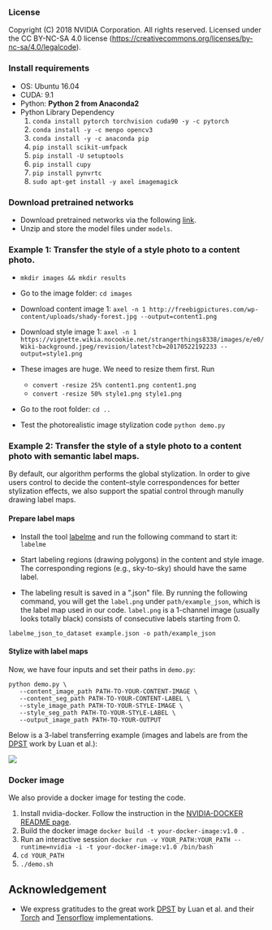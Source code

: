 ### License
Copyright (C) 2018 NVIDIA Corporation.  All rights reserved.
Licensed under the CC BY-NC-SA 4.0 license (https://creativecommons.org/licenses/by-nc-sa/4.0/legalcode).


### Install requirements

- OS: Ubuntu 16.04
- CUDA: 9.1
- Python: **Python 2 from Anaconda2**
- Python Library Dependency
  1. `conda install pytorch torchvision cuda90 -y -c pytorch`
  2. `conda install -y -c menpo opencv3`
  3. `conda install -y -c anaconda pip`
  4. `pip install scikit-umfpack`
  5. `pip install -U setuptools`
  6. `pip install cupy`
  7. `pip install pynvrtc`
  8. `sudo apt-get install -y axel imagemagick`

### Download pretrained networks

- Download pretrained networks via the following [link](https://drive.google.com/open?id=1ENgQm9TgabE1R99zhNf5q6meBvX6WFuq).
- Unzip and store the model files under `models`.

### Example 1: Transfer the style of a style photo to a content photo.
- `mkdir images && mkdir results`
- Go to the image folder: `cd images`
- Download content image 1: `axel -n 1 http://freebigpictures.com/wp-content/uploads/shady-forest.jpg --output=content1.png`
- Download style image 1: `axel -n 1 https://vignette.wikia.nocookie.net/strangerthings8338/images/e/e0/Wiki-background.jpeg/revision/latest?cb=20170522192233 --output=style1.png`
- These images are huge. We need to resize them first. Run
  - `convert -resize 25% content1.png content1.png`
  - `convert -resize 50% style1.png style1.png`
- Go to the root folder: `cd ..`

- Test the photorealistic image stylization code `python demo.py`


### Example 2: Transfer the style of a style photo to a content photo with semantic label maps.

By default, our algorithm performs the global stylization. In order to give users control to decide the content–style correspondences for better stylization effects, we also support the spatial control through manully drawing label maps. 

#### Prepare label maps

- Install the tool [labelme](https://github.com/wkentaro/labelme) and run the following command to start it: `labelme`

- Start labeling regions (drawing polygons) in the content and style image. The corresponding regions (e.g., sky-to-sky) should have the same label.

- The labeling result is saved in a ".json" file. By running the following command, you will get the `label.png` under `path/example_json`, which is the label map used in our code. `label.png` is a 1-channel image (usually looks totally black) consists of consecutive labels starting from 0.

```
labelme_json_to_dataset example.json -o path/example_json
```  

#### Stylize with label maps

Now, we have four inputs and set their paths in `demo.py`:
```
python demo.py \
   --content_image_path PATH-TO-YOUR-CONTENT-IMAGE \ 
   --content_seg_path PATH-TO-YOUR-CONTENT-LABEL \ 
   --style_image_path PATH-TO-YOUR-STYLE-IMAGE \ 
   --style_seg_path PATH-TO-YOUR-STYLE-LABEL \ 
   --output_image_path PATH-TO-YOUR-OUTPUT
```

Below is a 3-label transferring example (images and labels are from the [DPST](https://github.com/luanfujun/deep-photo-styletransfer) work by Luan et al.):

![](transfer_with_label.png)

### Docker image

We also provide a docker image for testing the code. 

  1. Install nvidia-docker. Follow the instruction in the [NVIDIA-DOCKER README page](https://github.com/NVIDIA/nvidia-docker).
  2. Build the docker image `docker build -t your-docker-image:v1.0 .`
  3. Run an interactive session `docker run -v YOUR_PATH:YOUR_PATH --runtime=nvidia -i -t your-docker-image:v1.0 /bin/bash`
  4. `cd YOUR_PATH`
  5. `./demo.sh`

## Acknowledgement

- We express gratitudes to the great work [DPST](https://www.cs.cornell.edu/~fujun/files/style-cvpr17/style-cvpr17.pdf) by Luan et al. and their [Torch](https://github.com/luanfujun/deep-photo-styletransfer) and [Tensorflow](https://github.com/LouieYang/deep-photo-styletransfer-tf) implementations.
